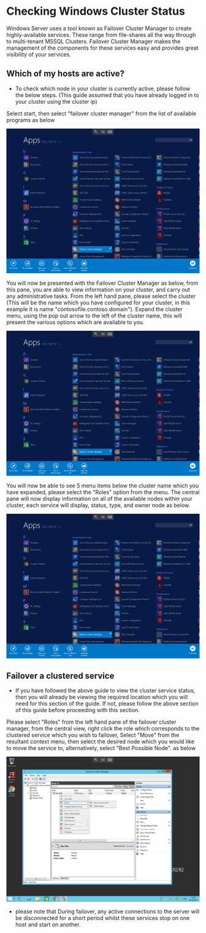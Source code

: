# Checking Windows Cluster Status

Windows Server uses a tool known as Failover Cluster Manager to create highly-available services. These range from file-shares all the way through to multi-tenant MSSQL Clusters. Failover Cluster Manager makes the management of the components for these services easy and provides great visibility of your services.

## Which of my hosts are active?

* To check which node in your cluster is currently active, please follow the below steps.
(This guide assumed that you have already logged in to your cluster using the cluster ip)

Select start, then select "failover cluster manager" from the list of available programs as below

![FCM](Images/clusterstatus/failoverclustermanager.png)

You will now be presented with the Failover Cluster Manager as below, from this pane, you are able to view information on your cluster, and carry out any administrative tasks.
From the left hand pane, please select the cluster (This will be the name which you have configured for your cluster, in this example it is name "contosofile.contoso.domain").
Expand the cluster menu, using the pop out arrow to the left of the cluster name, this will present the various options which are available to you.

![FCM landing page](Images/clusterstatus/failoverclustermanager.png)

You will now be able to see 5 menu items below the cluster name which you have expanded, please select the "Roles" option from the menu.
The central pane will now display information on all of the available nodes within your cluster, each service will display, status, type, and owner node as below.

![FCM Nodes](Images/clusterstatus/failoverclustermanager.png)


## Failover a clustered service

* If you have followed the above guide to view the cluster service status, then you will already be viewing the required location which you will need for this section of the guide.
  If not, please follow the above section of this guide before proceeding with this section.

Please select "Roles" from the left hand pane of the failover cluster manager, from the central view, right click the role which corresponds to the clustered service which you wish to failover, 
Select "Move" from the resultant context menu, then select the desired node which you would like to move the service to, alternatively, select "Best Possible Node". as below

![FCM Failover](Images/clusterstatus/movingnode.png)

* please note that During failover, any active connections to the server will be disconnected for a short period whilst these services stop on one host and start on another.
